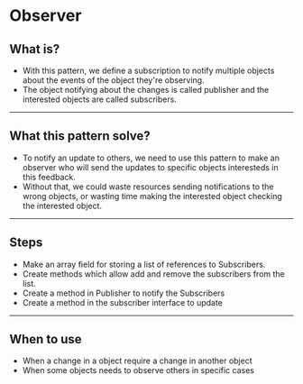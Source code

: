 # Observer

## What is?

- With this pattern, we define a subscription to notify multiple objects about the events of the object they're observing.
- The object notifying about the changes is called publisher and the interested objects are called subscribers.

___

## What this pattern solve?

- To notify an update to others, we need to use this pattern to make an observer who will send the updates to specific objects interesteds in this feedback.
- Without that, we could waste resources sending notifications to the wrong objects, or wasting time making the interested object checking the interested object.

___

## Steps

- Make an array field for storing a list of references to Subscribers.
- Create methods which allow add and remove the subscribers from the list.
- Create a method in Publisher to notify the Subscribers
- Create a method in the subscriber interface to update

___

## When to use

- When a change in a object require a change in another object
- When some objects needs to observe others in specific cases
